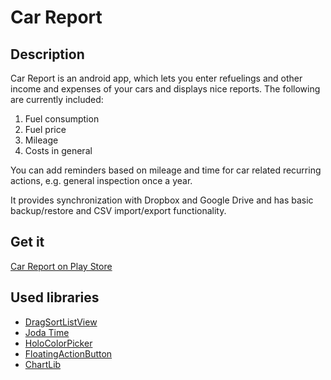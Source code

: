 # Car Report

## Description

Car Report is an android app, which lets you enter refuelings and other income and expenses of your
cars and displays nice reports. The following are currently included:

1. Fuel consumption
1. Fuel price
1. Mileage
1. Costs in general

You can add reminders based on mileage and time for car related recurring actions, e.g. general
inspection once a year.

It provides synchronization with Dropbox and Google Drive and has basic backup/restore and CSV
import/export functionality.

## Get it

[Car Report on Play Store](https://play.google.com/store/apps/details?id=me.kuehle.carreport)

## Used libraries

* [DragSortListView](https://github.com/bauerca/drag-sort-listview)
* [Joda Time](http://joda-time.sourceforge.net)
* [HoloColorPicker](https://github.com/LarsWerkman/HoloColorPicker)
* [FloatingActionButton](https://github.com/makovkastar/FloatingActionButton)
* [ChartLib](https://bitbucket.org/frigus02/chartlib)
